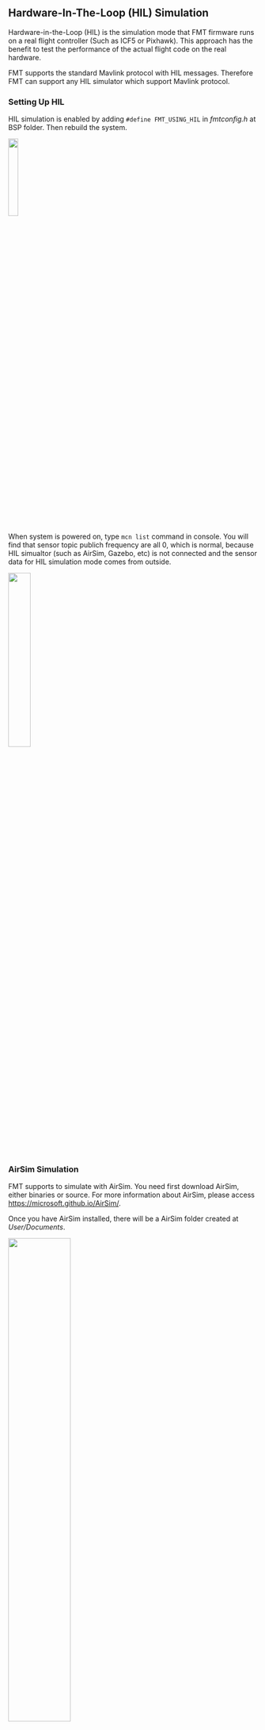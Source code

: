 
## Hardware-In-The-Loop (HIL) Simulation

Hardware-in-the-Loop (HIL) is the simulation mode that FMT firmware runs on a real flight controller (Such as ICF5 or Pixhawk). This approach has the benefit to test the performance of the actual flight code on the real hardware.

FMT supports the standard Mavlink protocol with HIL messages. Therefore FMT can support any HIL simulator which support Mavlink protocol.

### Setting Up HIL

HIL simulation is enabled by adding `#define FMT_USING_HIL` in *fmtconfig.h* at BSP folder. Then rebuild the system.

<img src="figures\using_hil.png" width="20%">

When system is powered on, type `mcn list` command in console. You will find that sensor topic publich frequency are all 0, which is normal, because HIL simualtor (such as AirSim, Gazebo, etc) is not connected and the sensor data for HIL simulation mode comes from outside.

<img src="figures\hil_data.png" width="30%">

### AirSim Simulation
FMT supports to simulate with AirSim. You need first download AirSim, either binaries or source. For more information about AirSim, please access https://microsoft.github.io/AirSim/.

Once you have AirSim installed, there will be a AirSim folder created at *User/Documents*.

<img src="figures\airsim_folder.png" width="50%">

Open *settings.json* and change the content as follow. Notice that you need change the `SerialPort` to the flight controller's port which connected to your computer.

```json
{
	"SettingsVersion": 1.2,
	"SimMode": "Multirotor",
	"ClockType": "SteppableClock",
	"Vehicles": {
		"PX4": {
			"VehicleType": "PX4Multirotor",
			"UseSerial": true,
			"UseTcp": false,
			"SerialPort": "COM9",
			"SerialBaudRate": 57600,
			"Parameters": {
				"ROLL_RATE_P": 0.02,
				"PITCH_RATE_P": 0.02,
				"ROLL_RATE_I": 0.05,
				"PITCH_RATE_I": 0.05,
				"ROLL_RATE_D": 0.0005,
				"PITCH_RATE_D": 0.0005
			}
		}
	}
}
```

Then start the AirSim. The upper left corner shows that you are connected to the flight controller, and then you can control it.

<img src="figures\airsim_play.png" width="100%">

### FMT-Sim Simulation
TBA

<img src="figures\fmt_sim_mc.png" width="50%">

<img src="figures\fmt_sim_fw.png" width="50%">